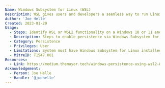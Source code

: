 ```yaml
---
Name: Windows Subsystem for Linux (WSL)
Description: WSL gives users and developers a seemless way to run Linux environments in the Windows operating system without virtual machines or dual booting.
Author: 'Joe Helle'
Created: 2023-01-29
Usage:
  - Steps: Identify WSL or WSL2 functionality on a Windows 10 or 11 endpoint. This can be achieved by running 'where wsl' in a Command Prompt. Once identified, the command 'wsl' can be ran in either a Command Prompt or PowerShell terminal to load into the default Linux environment. Locate a suitable directory and generate a reverse shell that points to a listener or other C2 server. Backing out to the regular Command Prompt/PowerShell terminal, generate an Autorun registry edit. Example\\"reg add “HKEY_CURRENT_USER\Software\Microsoft\Windows\CurrentVersion\Run” -v screendoor /t REG_SZ /d '"C:\Windows\System32\WindowsPowerShell\v1.0\powershell.exe -windowstyle hidden -c wsl --exec bash /home/themayor/temp.sh"'". Start the reverse shell or C2 server listener and wait for the system to reboot.
  - Description: Steps to enable persistence via Windows Subsystem for Linux.
  - Category: Persistence
  - Privileges: User
  - Limitations: System must have Windows Subsystem for Linux installed, and the current Windows user must be able to make edits to the Registry.
  - MitreID: T1547.001
Resources:
  - Link: https://medium.themayor.tech/windows-persistence-using-wsl2-8f87e319ea56
Acknowledgement:
  - Person: Joe Helle
  - Handle: '@joehelle'
---
```

